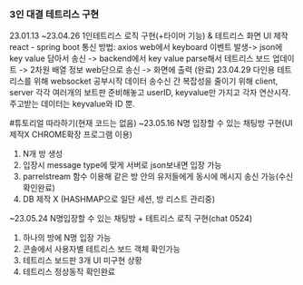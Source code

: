 ### 3인 대결 테트리스 구현
23.01.13 ~23.04.26 1인테트리스 로직 구현(+타이머 기능) & 테트리스 화면 UI 제작
react - spring boot  통신 방법: axios
web에서 keyboard 이벤트 발생-> json에 key value 담아서 송신 -> backend에서 key value parse해서 테트리스 보드 업데이트 -> 2차원 배열 정보 web단으로 송신 -> 화면에 출력 (완료)
23.04.29 다인용 테트리스를 위해 websocket 공부시작
데이터 송수신 간 복잡성을 줄이기 위해 client, server 각각 여러개의 보트판 준비해놓고 userID, keyvalue만 가지고 각자 연산시작. 주고받는 데이터는 keyvalue와 ID 뿐.

#튜토리얼 따라하기(현재 코드는 없음)
~23.05.16 N명 입장할 수 있는 채팅방 구현(UI 제작X  CHROME확장 프로그램 이용) 
1. N개 방 생성
2. 입장시 message type에 맞게 서버로 json보내면 입장 가능
3. parrelstream 함수 이용해 같은 방 안의 유저들에게 동시에 메시지 송신 가능(수신 확인완료)
4. DB 제작 X (HASHMAP으로 일단 세션, 방 리스트  관리중)


~23.05.24 N명입장할 수 있는 채팅방 + 테트리스 로직 구현(chat 0524)
1. 하나의 방에 N명 입장 가능
2. 콘솔에서 사용자별 테트리스 보드 객체 확인가능
3. 테트리스 보드판 3개 UI 미구현 상황
4. 테트리스 정상동작 확인완료
